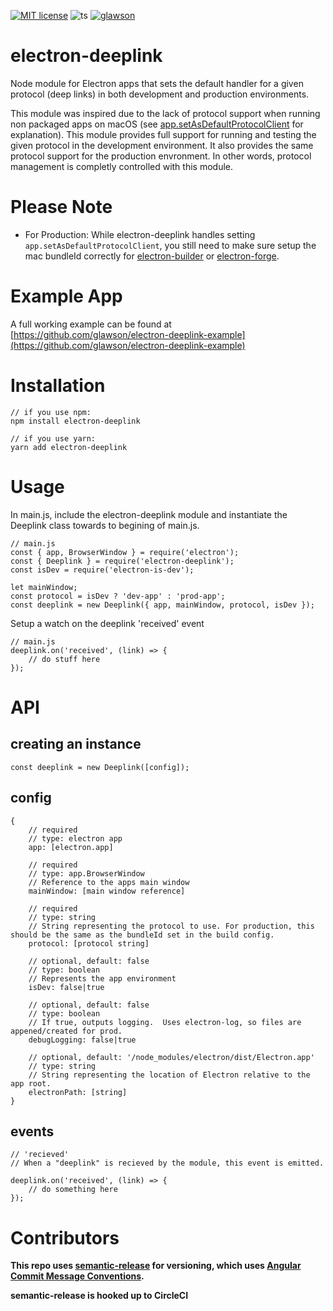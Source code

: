 [![MIT license](https://img.shields.io/badge/License-MIT-blue.svg)](https://lbesson.mit-license.org/)
![ts](https://badgen.net/badge/-/TypeScript?icon=typescript&label&labelColor=blue&color=555555)
[![glawson](https://circleci.com/gh/glawson/electron-deeplink.svg?style=shield)](https://circleci.com/gh/glawson/electron-deeplink)

# electron-deeplink

Node module for Electron apps that sets the default handler for a given protocol (deep links) in both
development and production environments.

This module was inspired due to the lack of protocol support when running non packaged apps on macOS (see [app.setAsDefaultProtocolClient](https://www.electronjs.org/docs/api/app#appsetasdefaultprotocolclientprotocol-path-args) for explanation). This module provides full support for running and testing the given protocol in the development environment. It also provides the same protocol support for the production envronment. In other words, protocol management is completly controlled with this module.

# Please Note

-   For Production: While electron-deeplink handles setting `app.setAsDefaultProtocolClient`, you still need to make sure setup the mac bundleId correctly for [electron-builder](https://www.electron.build/configuration/configuration) or [electron-forge](https://www.electronforge.io/configuration).

# Example App

A full working example can be found at [https://github.com/glawson/electron-deeplink-example](https://github.com/glawson/electron-deeplink-example)

# Installation

```
// if you use npm:
npm install electron-deeplink

// if you use yarn:
yarn add electron-deeplink
```

# Usage

In main.js, include the electron-deeplink module and instantiate the Deeplink class towards to begining of main.js.

```
// main.js
const { app, BrowserWindow } = require('electron');
const { Deeplink } = require('electron-deeplink');
const isDev = require('electron-is-dev');

let mainWindow;
const protocol = isDev ? 'dev-app' : 'prod-app';
const deeplink = new Deeplink({ app, mainWindow, protocol, isDev });
```

Setup a watch on the deeplink 'received' event

```
// main.js
deeplink.on('received', (link) => {
    // do stuff here
});
```

# API

## creating an instance

```
const deeplink = new Deeplink([config]);
```

## config

```
{
    // required
    // type: electron app
    app: [electron.app]

    // required
    // type: app.BrowserWindow
    // Reference to the apps main window
    mainWindow: [main window reference]

    // required
    // type: string
    // String representing the protocol to use. For production, this should be the same as the bundleId set in the build config.
    protocol: [protocol string]

    // optional, default: false
    // type: boolean
    // Represents the app environment
    isDev: false|true

    // optional, default: false
    // type: boolean
    // If true, outputs logging.  Uses electron-log, so files are appened/created for prod.
    debugLogging: false|true

    // optional, default: '/node_modules/electron/dist/Electron.app'
    // type: string
    // String representing the location of Electron relative to the app root.
    electronPath: [string]
}
```

## events

```
// 'recieved'
// When a "deeplink" is recieved by the module, this event is emitted.

deeplink.on('received', (link) => {
    // do something here
});
```

# Contributors

**This repo uses [semantic-release](https://semantic-release.gitbook.io/) for versioning, which uses [Angular Commit Message Conventions](https://github.com/angular/angular.js/blob/master/DEVELOPERS.md#-git-commit-guidelines).**

**semantic-release is hooked up to CircleCI**
